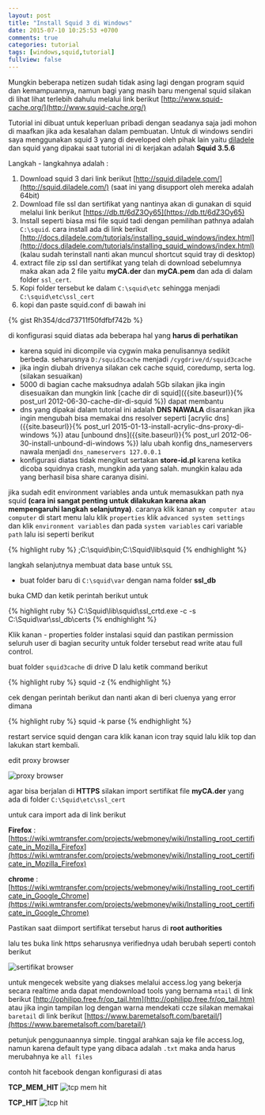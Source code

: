 ```yaml
---
layout: post
title: "Install Squid 3 di Windows"
date: 2015-07-10 10:25:53 +0700
comments: true
categories: tutorial
tags: [windows,squid,tutorial]
fullview: false
---
```

Mungkin beberapa netizen sudah tidak asing lagi dengan program squid dan kemampuannya, namun bagi yang masih baru mengenal squid silakan di lihat lihat terlebih dahulu melalui link berikut [http://www.squid-cache.org/](http://www.squid-cache.org/)

Tutorial ini dibuat untuk keperluan pribadi dengan seadanya saja jadi mohon di maafkan jika ada kesalahan dalam pembuatan. Untuk di windows sendiri saya menggunakan squid 3 yang di developed oleh pihak lain yaitu [diladele](http://squid.diladele.com/) dan squid yang dipakai saat tutorial ini di kerjakan adalah **Squid 3.5.6**

Langkah - langkahnya adalah :

1. Download squid 3 dari link berikut [http://squid.diladele.com/](http://squid.diladele.com/) (saat ini yang disupport oleh mereka adalah 64bit)
2. Download file ssl dan sertifikat yang nantinya akan di gunakan di squid melalui link berikut [https://db.tt/6dZ3Oy65](https://db.tt/6dZ3Oy65)
3. Install seperti biasa msi file squid tadi dengan pemilihan pathnya adalah `C:\squid`. cara install ada di link berikut [http://docs.diladele.com/tutorials/installing_squid_windows/index.html](http://docs.diladele.com/tutorials/installing_squid_windows/index.html) (kalau sudah terinstall nanti akan muncul shortcut squid tray di desktop) 
4. extract file zip ssl dan sertifikat yang telah di download sebelumnya maka akan ada 2 file yaitu **myCA.der** dan **myCA.pem** dan ada di dalam folder `ssl_cert`. 
5. Kopi folder tersebut ke dalam `C:\squid\etc` sehingga menjadi `C:\squid\etc\ssl_cert`
6. kopi dan paste squid.conf di bawah ini

{% gist Rh354/dcd73711f50fdfbf742b %}

di konfigurasi squid diatas ada beberapa hal yang **harus di perhatikan**

- karena squid ini dicompile via cygwin maka penulisannya sedikit berbeda. seharusnya `D:/squid3cache` menjadi `/cygdrive/d/squid3cache`
- jika ingin diubah drivenya silakan cek cache squid, coredump, serta log. (silakan sesuaikan)
- 5000 di bagian cache maksudnya adalah 5Gb silakan jika ingin disesuaikan dan mungkin link [cache dir di squid]({{site.baseurl}}{% post_url 2012-06-30-cache-dir-di-squid %}) dapat membantu
- dns yang dipakai dalam tutorial ini adalah **DNS NAWALA** disarankan jika ingin mengubah bisa memakai dns resolver seperti [acrylic dns]({{site.baseurl}}{% post_url 2015-01-13-install-acrylic-dns-proxy-di-windows %}) atau [unbound dns]({{site.baseurl}}{% post_url 2012-06-30-install-unbound-di-windows %}) lalu ubah konfig dns_nameservers nawala menjadi `dns_nameservers 127.0.0.1`
- konfigurasi diatas tidak mengikut sertakan **store-id.pl** karena ketika dicoba squidnya crash, mungkin ada yang salah. mungkin kalau ada yang berhasil bisa share caranya disini.

jika sudah edit environment variables anda untuk memasukkan path nya squid **(cara ini sangat penting untuk dilakukan karena akan mempengaruhi langkah selanjutnya)**. caranya klik kanan `my computer atau computer` di start menu lalu klik `properties` klik `advanced system settings` dan klik `environment variables` dan pada `system variables` cari variable `path` lalu isi seperti berikut

{% highlight ruby %}
;C:\squid\bin;C:\Squid\lib\squid
{% endhighlight %}

langkah selanjutnya membuat data base untuk `SSL`

- buat folder baru di `C:\squid\var` dengan nama folder **ssl_db**

buka CMD dan ketik perintah berikut untuk 

{% highlight ruby %}
C:\Squid\lib\squid\ssl_crtd.exe -c -s C:\Squid\var\ssl_db\certs
{% endhighlight %}

Klik kanan - properties folder instalasi squid dan pastikan permission seluruh user di bagian security untuk folder tersebut read write atau full control.

buat folder `squid3cache` di drive D lalu ketik command berikut

{% highlight ruby %}
squid -z
{% endhighlight %}

cek dengan perintah berikut dan nanti akan di beri cluenya yang error dimana

{% highlight ruby %}
squid -k parse
{% endhighlight %}

restart service squid dengan cara klik kanan icon tray squid lalu klik top dan lakukan start kembali.

edit proxy browser

![proxy browser](http://s6.postimg.org/bqy7nj8ox/browser_proxy.png)

agar bisa berjalan di **HTTPS** silakan import sertifikat file **myCA.der** yang ada di folder `C:\Squid\etc\ssl_cert`

untuk cara import ada di link berikut

**Firefox** : [https://wiki.wmtransfer.com/projects/webmoney/wiki/Installing_root_certificate_in_Mozilla_Firefox](https://wiki.wmtransfer.com/projects/webmoney/wiki/Installing_root_certificate_in_Mozilla_Firefox)

**chrome**	: [https://wiki.wmtransfer.com/projects/webmoney/wiki/Installing_root_certificate_in_Google_Chrome](https://wiki.wmtransfer.com/projects/webmoney/wiki/Installing_root_certificate_in_Google_Chrome)

Pastikan saat diimport sertifikat tersebut harus di **root authorities**

lalu tes buka link https seharusnya verifiednya udah berubah seperti contoh berikut

![sertifikat browser](http://s6.postimg.org/ovzhmwhmp/verified.png)

untuk mengecek website yang diakses melalui access.log yang bekerja secara realtime anda dapat mendownload tools yang bernama `mtail` di link berikut [http://ophilipp.free.fr/op_tail.htm](http://ophilipp.free.fr/op_tail.htm) atau jika ingin tampilan log dengan warna mendekati ccze silakan memakai `baretail` di link berikut [https://www.baremetalsoft.com/baretail/](https://www.baremetalsoft.com/baretail/) 

petunjuk penggunaannya simple. tinggal arahkan saja ke file access.log, namun karena default type yang dibaca adalah `.txt` maka anda harus merubahnya ke `all files`

contoh hit facebook dengan konfigurasi di atas

**TCP_MEM_HIT**
![tcp mem hit](http://s6.postimg.org/dd4loaaf5/tcp_mem_hit.png)

**TCP_HIT**
![tcp hit](http://s6.postimg.org/9uslrw9j5/tcp_hit.png)


